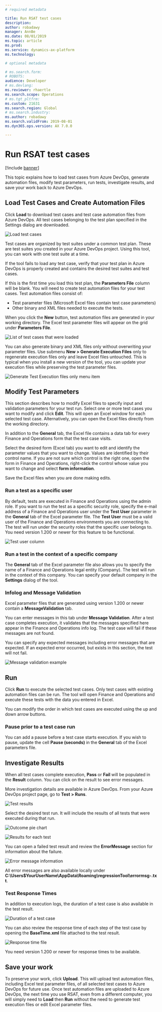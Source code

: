 ```yaml
---
# required metadata

title: Run RSAT test cases
description: 
author: robadawy
manager: AnnBe
ms.date: 08/01/2019
ms.topic: article
ms.prod: 
ms.service: dynamics-ax-platform
ms.technology: 

# optional metadata

# ms.search.form: 
# ROBOTS: 
audience: Developer
# ms.devlang: 
ms.reviewer: rhaertle
ms.search.scope: Operations
# ms.tgt_pltfrm: 
ms.custom: 21631
ms.search.region: Global
# ms.search.industry: 
ms.author: robadawy
ms.search.validFrom: 2019-08-01
ms.dyn365.ops.version: AX 7.0.0

---
```


# Run RSAT test cases

[!include [banner](../../includes/banner.md)]

This topic explains how to load test cases from Azure DevOps, generate automation files, modify test parameters, run tests, investigate results, and save your work back to Azure DevOps.

## Load Test Cases and Create Automation Files
Click **Load** to download test cases and test case automation files from Azure DevOps. All test cases belonging to the test plan specified in the Settings dialog are downloaded.
 
![Load test cases](media/load-test-cases.png)

Test cases are organized by test suites under a common test plan. These are test suites you created in your Azure DevOps project. Using this tool, you can work with one test suite at a time.

If the tool fails to load any test case, verify that your test plan in Azure DevOps is properly created and contains the desired test suites and test cases.

If this is the first time you load this test plan, the **Parameters File** column will be blank. You will need to create test automation files for your test cases. Test automation files consist of:

+ Test parameter files (Microsoft Excel files contain test case parameters)
+ Other binary and XML files needed to execute the tests.

When you click the **New** button, test automation files are generated in your working directory. The Excel test parameter files will appear on the grid under **Parameters File**.

![List of test cases that were loaded](media/rsat-test-cases.png)
 
You can also generate binary and XML files only without overwriting your parameter files. Use submenu **New > Generate Execution Files** only to regenerate execution files only and leave Excel files untouched. This is typical when you install a new version of the tool, you can update your execution files while preserving the test parameter files.

![Generate Test Execution files only menu item](media/generate-execution-files.png)

## Modify Test Parameters

This section describes how to modify Excel files to specify input and validation parameters for your test run. Select one or more test cases you want to modify and click **Edit**. This will open an Excel window for each selected test case. Alternatively, you can open the Excel files directly from the working directory. 

In addition to the **General** tab, the Excel file contains a data tab for every Finance and Operations form that the test case visits.

Select the desired form (Excel tab) you want to edit and identify the parameter values that you want to change. Values are identified by their control name. If you are not sure which control is the right one, open the form in Finance and Operations, right-click the control whose value you want to change and select **form information**.

Save the Excel files when you are done making edits.

### Run a test as a specific user
By default, tests are executed in Finance and Operations using the admin role. If you want to run the test as a specific security role, specify the e-mail address of a Finance and Operations user under the **Test User** parameter in the **General** tab of the Excel parameter file. The **Test User** must be a valid user of the Finance and Operations environments you are connecting to. The test will run under the security roles that the specific user belongs to. You need version 1.200 or newer for this feature to be functional.

![Test user column](media/run-specific-user.png)
 
### Run a test in the context of a specific company
The **General** tab of the Excel parameter file also allows you to specify the name of a Finance and Operations legal entity (Company). The test will run in the context of this company. You can specify your default company in the **Settings** dialog of the tool.

### Infolog and Message Validation
Excel parameter files that are generated using version 1.200 or newer contain a **MessageValidation** tab.

You can enter messages in this tab under **Message Validation**. After a test case completes execution, it validates that the messages specified here appear in the Finance and Operations info log. The test case will fail if these messages are not found.

You can specify any expected messages including error messages that are expected. If an expected error occurred, but exists in this section, the test will not fail.
 
![Message validation example](media/message-validation.png)


## Run
Click **Run** to execute the selected test cases. Only test cases with existing automation files can be run. The tool will open Finance and Operations and execute these tests with the data you entered in Excel.

You can modify the order in which test cases are executed using the up and down arrow buttons.

### Pause prior to a test case run 
You can add a pause before a test case starts execution. If you wish to pause, update the cell **Pause (seconds)** in the **General** tab of the Excel parameters file.

## Investigate Results
When all test cases complete execution, **Pass** or **Fail** will be populated in the **Result** column. You can click on the result to see error messages.

More investigation details are available in Azure DevOps. From your Azure DevOps project page, go to **Test > Runs**.

![Test results](media/test-results.png)

Select the desired test run. It will include the results of all tests that were executed during that run.
 
![Outcome pie chart](media/outcome-pie-chart.png)

![Results for each test](media/pass-fail.png)

You can open a failed test result and review the **ErrorMessage** section for information about the failure.
 
![Error message information](media/error-message.png)

All error messages are also available locally under **C:\Users\$YourUserName\AppData\Roaming\regressionTool\errormsg-<TestCaseId>.txt**.

### Test Response Times
In addition to execution logs, the duration of a test case is also available in the test result.
 
![Duration of a test case](media/test-duration.png)

You can also review the response time of each step of the test case by opening the **BaseTime.xml** file attached to the test result.
 
![Response time file](media/response-time.png)

You need version 1.200 or newer for response times to be available.

## Save your work
To preserve your work, click **Upload**. This will upload test automation files, including Excel test parameter files, of all selected test cases to Azure DevOps for future use.
Once test automation files are uploaded to Azure DevOps, the next time you use RSAT, even from a different computer, you will simply need to **Load** then **Run** without the need to generate test execution files or edit Excel parameter files.
